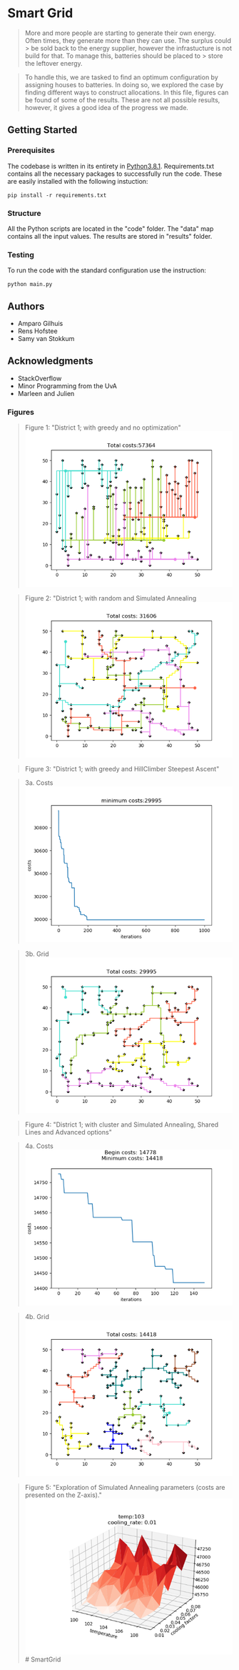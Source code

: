 # Smart Grid
 > More and more people are starting to generate their own energy. Often times, they generate more than they can use. The surplus could > be sold back to the energy supplier, however the infrastucture is not build for that. To manage this, batteries should be placed to > store the leftover energy. 

 > To handle this, we are tasked to find an optimum configuration by assigning houses to batteries. 
 > In doing so, we explored the case by finding different ways to construct allocations. In this file, figures 
 > can be found of some of the results. These are not all possible results, however, it gives a good idea of the progress we made.



## Getting Started

### Prerequisites

The codebase is written in its entirety in [Python3.8.1](https://www.python.org/downloads/). Requirements.txt contains all the necessary packages to successfully run the code. These are easily installed with the following instuction:

```
pip install -r requirements.txt
```

### Structure

All the Python scripts are located in the "code" folder. The "data" map contains all the input values. The results are stored in "results" folder.

### Testing

To run the code with the standard configuration use the instruction:

```
python main.py
```

## Authors

* Amparo Gilhuis
* Rens Hofstee
* Samy van Stokkum

## Acknowledgments

* StackOverflow
* Minor Programming from the UvA
* Marleen and Julien


### Figures

> Figure 1: "District 1; with greedy and no optimization"
![D1_greedy_none](results/greedy_1_none.png)

> Figure 2: "District 1; with random and Simulated Annealing
![D1_random_none](results/random_1_simulated_annealing.png)

> Figure 3: "District 1; with greedy and HillClimber Steepest Ascent"

> 3a. Costs
![D1_greedy_shared_HC_Steepest_costs](results/steepest_1_hillclimber.png)

> 3b. Grid
![D1_greedy_shared_HC_Steepest_grid](results/greedy_1_hillclimber.png)


> Figure 4: "District 1; with cluster and Simulated Annealing, Shared Lines and Advanced options"

> 4a. Costs
![D1_cluster_shared_SA_Advanced_costs](results/1_simulated_annealing.png)

> 4b. Grid
![D1_cluster_shared_SA_Advanced_grid](results/cluster_1_simulated_annealing.png)

> Figure 5: "Exploration of Simulated Annealing parameters (costs are presented on the Z-axis)."
![D1_greedy_none](results/SA_parameters2_greedy.png)
#   S m a r t G r i d 
 
 